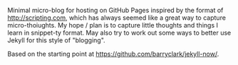 Minimal micro-blog for hosting on GitHub Pages inspired by the format of http://scripting.com, which has always seemed like a great way to capture micro-thoiughts. My hope / plan is to capture little thoughts and things I learn in snippet-ty format. May also try to work out some ways to better use Jekyll for this style of "blogging".

Based on the starting point at https://github.com/barryclark/jekyll-now/.
